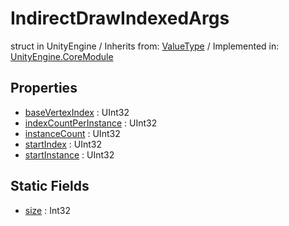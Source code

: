 # IndirectDrawIndexedArgs
struct in UnityEngine
 / Inherits from: <a href="https://docs.unity3d.com/6000.2/Documentation/ScriptReference/ValueType.html">ValueType</a> / Implemented in: <a href="https://docs.unity3d.com/6000.2/Documentation/ScriptReference/UnityEngine.CoreModule.html">UnityEngine.CoreModule</a>

## Properties
- <a href="https://docs.unity3d.com/6000.2/Documentation/ScriptReference/IndirectDrawIndexedArgs-baseVertexIndex.html">baseVertexIndex</a> : UInt32
- <a href="https://docs.unity3d.com/6000.2/Documentation/ScriptReference/IndirectDrawIndexedArgs-indexCountPerInstance.html">indexCountPerInstance</a> : UInt32
- <a href="https://docs.unity3d.com/6000.2/Documentation/ScriptReference/IndirectDrawIndexedArgs-instanceCount.html">instanceCount</a> : UInt32
- <a href="https://docs.unity3d.com/6000.2/Documentation/ScriptReference/IndirectDrawIndexedArgs-startIndex.html">startIndex</a> : UInt32
- <a href="https://docs.unity3d.com/6000.2/Documentation/ScriptReference/IndirectDrawIndexedArgs-startInstance.html">startInstance</a> : UInt32

## Static Fields
- <a href="https://docs.unity3d.com/6000.2/Documentation/ScriptReference/IndirectDrawIndexedArgs-size.html">size</a> : Int32

